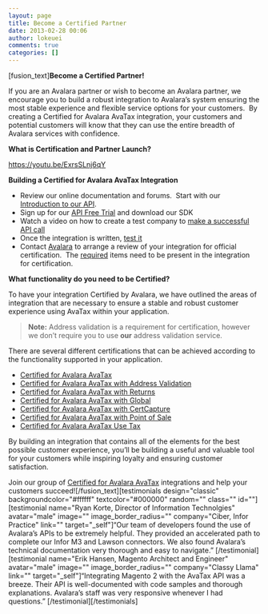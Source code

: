 ```yaml
---
layout: page
title: Become a Certified Partner
date: 2013-02-28 00:06
author: lokeuei
comments: true
categories: []
---
```

[fusion_text]<strong>Become a Certified Partner!</strong>

If you are an Avalara partner or wish to become an Avalara partner, we encourage you to build a robust integration to Avalara’s system ensuring the most stable experience and flexible service options for your customers.  By creating a Certified for Avalara AvaTax integration, your customers and potential customers will know that they can use the entire breadth of Avalara services with confidence.

<strong>What is Certification and Partner Launch?</strong>

https://youtu.be/ExrsSLnj6qY

<b>Building a Certified for Avalara AvaTax Integration </b>
<ul>
	<li>Review our online documentation and forums.  Start with our<a href="/blog/2013/11/11/introduction-to-the-avalara-avatax-api"> Introduction to our API</a>.</li>
	<li>Sign up for our <a href="/getting-started">API Free Trial</a> and download our SDK</li>
	<li>Watch a video on how to create a test company to <a href="http://www.youtube.com/watch?v=jFcYVIpXl20">make a successful API call</a></li>
	<li>Once the integration is written, <a href="/resources/self-test">test it</a></li>
	<li>Contact <a href="mailto:developer@avalara.com">Avalara</a> to arrange a review of your integration for official certification.  The <a href="/api-docs/designing-your-integration/api-integration-checklist">required</a> items need to be present in the integration for certification.</li>
</ul>
<strong>What functionality do you need to be Certified? </strong>

To have your integration Certified by Avalara, we have outlined the areas of integration that are necessary to ensure a stable and robust customer experience using AvaTax within your application.
<blockquote><strong>Note:</strong> Address validation is a requirement for certification, however we don’t require you to use <strong>our</strong> address validation service.</blockquote>
There are several different certifications that can be achieved according to the functionality supported in your application.
<ul>
	<li><a href="/api-docs/designing-your-integration/api-integration-checklist">Certified for Avalara AvaTax</a></li>
	<li><a href="/api-docs/designing-your-integration/api-integration-checklist/avalara-avatax-with-address-validation">Certified for Avalara AvaTax with Address Validation</a></li>
	<li><a href="/api-docs/designing-your-integration/api-integration-checklist/avalara-avatax-with-returns">Certified for Avalara AvaTax with Returns</a></li>
	<li><a href="/api-docs/designing-your-integration/api-integration-checklist/avalara-avatax-with-global">Certified for Avalara AvaTax with Global</a></li>
	<li><a href="/api-docs/designing-your-integration/api-integration-checklist/avalara-avatax-with-certcapture">Certified for Avalara AvaTax with CertCapture</a></li>
	<li><a href="/api-docs/designing-your-integration/api-integration-checklist/avalara-avatax-for-point-of-sale">Certified for Avalara AvaTax with Point of Sale</a></li>
	<li><a href="http://developer.avalara.com/become-a-certified-partner/avalara-avatax-for-use-tax">Certified for Avalara AvaTax Use Tax</a></li>
</ul>
By building an integration that contains all of the elements for the best possible customer experience, you’ll be building a useful and valuable tool for your customers while inspiring loyalty and ensuring customer satisfaction.

Join our group of <a href="http://www.avalara.com/avalara-certified/">Certified for Avalara AvaTax</a> integrations and help your customers succeed![/fusion_text][testimonials design="classic" backgroundcolor="#ffffff" textcolor="#000000" random="" class="" id=""][testimonial name="Ryan Korte, Director of Information Technolgies" avatar="male" image="" image_border_radius="" company="Ciber, Infor Practice" link="" target="_self"]“Our team of developers found the use of Avalara’s APIs to be extremely helpful. They provided an accelerated path to complete our Infor M3 and Lawson connectors. We also found Avalara’s technical documentation very thorough and easy to navigate.” [/testimonial][testimonial name="Erik Hansen, Magento Architect and Engineer" avatar="male" image="" image_border_radius="" company="Classy Llama" link="" target="_self"]“Integrating Magento 2 with the AvaTax API was a breeze. Their API is well-documented with code samples and thorough explanations. Avalara’s staff was very responsive whenever I had questions.” [/testimonial][/testimonials]

